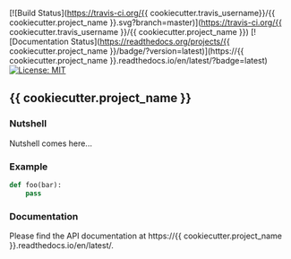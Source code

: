 [![Build Status](https://travis-ci.org/{{ cookiecutter.travis_username}}/{{ cookiecutter.project_name }}.svg?branch=master)](https://travis-ci.org/{{ cookiecutter.travis_username }}/{{ cookiecutter.project_name }})
[![Documentation Status](https://readthedocs.org/projects/{{ cookiecutter.project_name }}/badge/?version=latest)](https://{{ cookiecutter.project_name }}.readthedocs.io/en/latest/?badge=latest)
 [![License: MIT](https://img.shields.io/badge/License-MIT-blue.svg)](https://opensource.org/licenses/MIT)

## {{ cookiecutter.project_name }}

### Nutshell

Nutshell comes here...

### Example

```python
def foo(bar):
    pass
```

### Documentation

Please find the API documentation at https://{{ cookiecutter.project_name }}.readthedocs.io/en/latest/.
